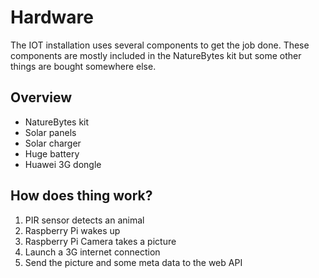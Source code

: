 # Hardware

The IOT installation uses several components to get the job done. These 
components are mostly included in the NatureBytes kit but some other 
things are bought somewhere else.

## Overview

- NatureBytes kit
- Solar panels
- Solar charger
- Huge battery
- Huawei 3G dongle

## How does thing work?

1. PIR sensor detects an animal
2. Raspberry Pi wakes up
3. Raspberry Pi Camera takes a picture
4. Launch a 3G internet connection
5. Send the picture and some meta data to the web API
